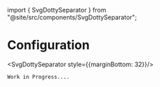 import { SvgDottySeparator } from "@site/src/components/SvgDottySeparator";

# Configuration

<SvgDottySeparator style={{marginBottom: 32}}/>

```
Work in Progress....
```
